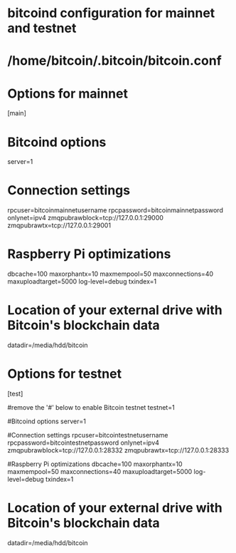 # bitcoind configuration for mainnet and testnet
# /home/bitcoin/.bitcoin/bitcoin.conf


 # Options for mainnet
  [main]

 # Bitcoind options
 server=1
 

 # Connection settings
 rpcuser=bitcoinmainnetusername
 rpcpassword=bitcoinmainnetpassword
 onlynet=ipv4
 zmqpubrawblock=tcp://127.0.0.1:29000
 zmqpubrawtx=tcp://127.0.0.1:29001

 # Raspberry Pi optimizations
 dbcache=100
 maxorphantx=10
 maxmempool=50
 maxconnections=40
 maxuploadtarget=5000
 log-level=debug
 txindex=1

 # Location of your external drive with Bitcoin's blockchain data 
 datadir=/media/hdd/bitcoin



 # Options for testnet
 [test]

 #remove the '#' below to enable Bitcoin testnet
 testnet=1

 #Bitcoind options
 server=1
 

 #Connection settings
 rpcuser=bitcointestnetusername
 rpcpassword=bitcointestnetpassword
 onlynet=ipv4
 zmqpubrawblock=tcp://127.0.0.1:28332
 zmqpubrawtx=tcp://127.0.0.1:28333

 #Raspberry Pi optimizations
 dbcache=100
 maxorphantx=10
 maxmempool=50
 maxconnections=40
 maxuploadtarget=5000
 log-level=debug
 txindex=1
 # Location of your external drive with Bitcoin's blockchain data 
 datadir=/media/hdd/bitcoin
